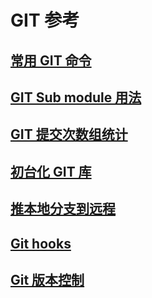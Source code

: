 # GIT 参考
## [常用 GIT 命令](commonCommand.md)
## [GIT Sub module 用法](git_submodule.md)
## [GIT 提交次数组统计](stasticTimesByCommitorOfRepository.md)
## [初台化 GIT 库](初始化GIT库.md)
## [推本地分支到远程](推本地分支到远程.md)
## [Git hooks](githooks.md)
## [Git 版本控制](gitVersionControll.md)
